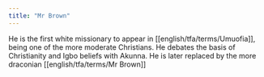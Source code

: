 ```yaml
---
title: "Mr Brown"
---
```

He is the first white missionary to appear in [[english/tfa/terms/Umuofia]], being one of the more moderate Christians. He debates the basis of Christianity and Igbo beliefs with Akunna. He is later replaced by the more draconian [[english/tfa/terms/Mr Brown]]